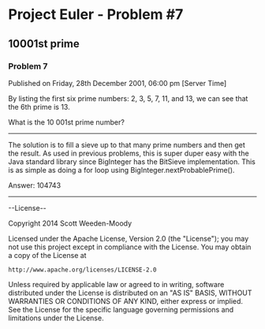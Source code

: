 # Project Euler - Problem #7

## 10001st prime

### Problem 7
Published on Friday, 28th December 2001, 06:00 pm [Server Time]

By listing the first six prime numbers: 2, 3, 5, 7, 11, and 13, we can see that the 6th prime is 13.

What is the 10 001st prime number?

---------

The solution is to fill a sieve up to that many prime numbers and then get the result. As used in previous
problems, this is super duper easy with the Java standard library since BigInteger has the BitSieve implementation.
This is as simple as doing a for loop using BigInteger.nextProbablePrime().

Answer: 104743

---------

--License--

Copyright 2014 Scott Weeden-Moody

Licensed under the Apache License, Version 2.0 (the "License");
you may not use this project except in compliance with the License.
You may obtain a copy of the License at
 
    http://www.apache.org/licenses/LICENSE-2.0

Unless required by applicable law or agreed to in writing, software
distributed under the License is distributed on an "AS IS" BASIS,
WITHOUT WARRANTIES OR CONDITIONS OF ANY KIND, either express or implied.
See the License for the specific language governing permissions and
limitations under the License.
